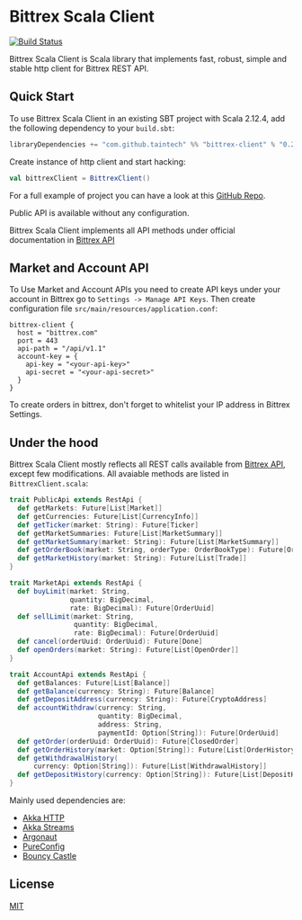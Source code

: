 # Bittrex Scala Client

[![Build Status](https://travis-ci.org/taintech/bittrex-scala-client.svg?branch=master)](https://travis-ci.org/taintech/bittrex-scala-client)
<!--- [![Coverage Status](https://coveralls.io/repos/github/taintech/bittrex-scala-client/badge.svg?branch=master)](https://coveralls.io/github/taintech/bittrex-scala-client?branch=master) --->

Bittrex Scala Client is Scala library that implements fast, robust, simple and stable http client for Bittrex REST API.

## Quick Start

To use Bittrex Scala Client in an existing SBT project with Scala 2.12.4, add the following dependency to your `build.sbt`:

```scala
libraryDependencies += "com.github.taintech" %% "bittrex-client" % "0.2"
```

Create instance of http client and start hacking:
```scala
val bittrexClient = BittrexClient()
```

For a full example of project you can have a look at this [GitHub Repo](https://github.com/taintech/bittrex-scala-client-example).

Public API is available without any configuration.

Bittrex Scala Client implements all API methods under official documentation in [Bittrex API](https://bittrex.com/Home/Api)

## Market and Account API

To Use Market and Account APIs you need to create API keys under your account in Bittrex go to `Settings -> Manage API Keys`. 
Then create configuration file `src/main/resources/application.conf`:
```
bittrex-client {
  host = "bittrex.com"
  port = 443
  api-path = "/api/v1.1"
  account-key = {
    api-key = "<your-api-key>"
    api-secret = "<your-api-secret>"
  }
}
```

To create orders in bittrex, don't forget to whitelist your IP address in Bittrex Settings.

## Under the hood

Bittrex Scala Client mostly reflects all REST calls available from [Bittrex API](https://bittrex.com/Home/Api), except few modifications.
All avaiable methods are listed in `BittrexClient.scala`:
```scala
trait PublicApi extends RestApi {
  def getMarkets: Future[List[Market]]
  def getCurrencies: Future[List[CurrencyInfo]]
  def getTicker(market: String): Future[Ticker]
  def getMarketSummaries: Future[List[MarketSummary]]
  def getMarketSummary(market: String): Future[List[MarketSummary]]
  def getOrderBook(market: String, orderType: OrderBookType): Future[OrderBook]
  def getMarketHistory(market: String): Future[List[Trade]]
}

trait MarketApi extends RestApi {
  def buyLimit(market: String,
               quantity: BigDecimal,
               rate: BigDecimal): Future[OrderUuid]
  def sellLimit(market: String,
                quantity: BigDecimal,
                rate: BigDecimal): Future[OrderUuid]
  def cancel(orderUuid: OrderUuid): Future[Done]
  def openOrders(market: String): Future[List[OpenOrder]]
}

trait AccountApi extends RestApi {
  def getBalances: Future[List[Balance]]
  def getBalance(currency: String): Future[Balance]
  def getDepositAddress(currency: String): Future[CryptoAddress]
  def accountWithdraw(currency: String,
                      quantity: BigDecimal,
                      address: String,
                      paymentId: Option[String]): Future[OrderUuid]
  def getOrder(orderUuid: OrderUuid): Future[ClosedOrder]
  def getOrderHistory(market: Option[String]): Future[List[OrderHistory]]
  def getWithdrawalHistory(
      currency: Option[String]): Future[List[WithdrawalHistory]]
  def getDepositHistory(currency: Option[String]): Future[List[DepositHistory]]
}
``` 

Mainly used dependencies are:
 - [Akka HTTP](https://doc.akka.io/docs/akka-http/current/)
 - [Akka Streams](https://doc.akka.io/docs/akka/current/guide/modules.html?language=scala#streams)
 - [Argonaut](http://argonaut.io/)
 - [PureConfig](https://pureconfig.github.io/)
 - [Bouncy Castle](https://www.bouncycastle.org/java.html)

## License

[MIT](LICENSE)